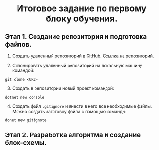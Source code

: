 # **<p style="text-align: center;">Итоговое задание по первому блоку обучения. </p>**
## Этап 1. Создание репозитория и подготовка файлов.
1. Создать удаленный репозиторий в GitHub. [Ссылка на репозиторий.](https://github.com/rotoff7/FirstQuarter_final_test)

2. Склонировать удаленный репозиторий на локальную машину командой:
```
git clone <URL>
```
3. Создать в репозитории новый проект командой:
```
dotnet new console
```
4. Создать файл `.gitignore` и внести в него все необходимые файлы. Можно создать заготовку файла с помощью команды: 
```
donet new gitignote
```
## Этап 2. Разработка алгоритма и создание блок-схемы.
